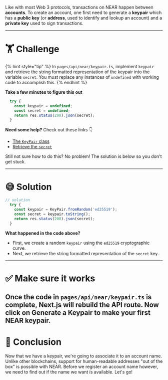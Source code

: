 Like with most Web 3 protocols, transactions on NEAR happen between **accounts**. To create an account, one first need to generate a **keypair** which has a **public key** (or **address**, used to identify and lookup an account) and a **private key** used to sign transactions.

---

# 🏋️ Challenge

{% hint style="tip" %}
In `pages/api/near/keypair.ts`, implement `keypair` and retrieve the string formatted representation of the keypair into the variable `secret`. You must replace any instances of `undefined` with working code to accomplish this.
{% endhint %}

**Take a few minutes to figure this out**

```typescript
  try {
    const keypair = undefined;
    const secret = undefined;
    return res.status(200).json(secret);
  }
```

**Need some help?** Check out these links 👇

- [The `KeyPair` class](https://near.github.io/near-api-js/modules/utils_key_pair.html)
- [Retrieve the `secret`](https://near.github.io/near-api-js/classes/utils_key_pair.keypaired25519.html#tostring)

Still not sure how to do this? No problem! The solution is below so you don't get stuck.

---

# 😅 Solution

```typescript
// solution
  try {
    const keypair = KeyPair.fromRandom('ed25519');
    const secret = keypair.toString();
    return res.status(200).json(secret);
  }
```

**What happened in the code above?**

- First, we create a random `keypair` using the `ed25519` cryptographic curve.
- Next, we retrieve the string formatted representation of the `secret` key.

---

# ✅ Make sure it works

## Once the code in `pages/api/near/keypair.ts` is complete, Next.js will rebuild the API route. Now click on **Generate a Keypair** to make your first NEAR keypair.

# 🏁 Conclusion

Now that we have a keypair, we're going to associate it to an account name. Unlike other blockchains, support for human-readable addresses "out of the box" is possible with NEAR. Before we register an account name however, we need to find out if the name we want is available. Let's go!
